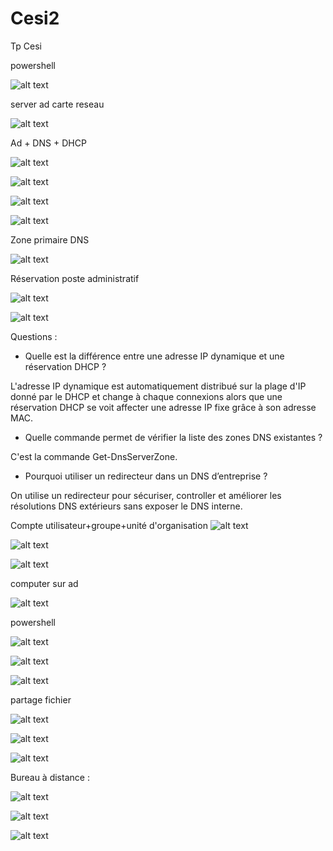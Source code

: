 # Cesi2
Tp Cesi

powershell

![alt text](image-5.png)

server ad carte reseau

![alt text](<Capture d'écran 2025-10-22 143410.png>)

Ad + DNS + DHCP

![alt text](image.png)

![alt text](image-1.png)

![alt text](image-18.png)

![alt text](image-19.png)

Zone primaire DNS

![alt text](image-22.png)



Réservation poste administratif

![alt text](image-20.png)

![alt text](image-21.png)

Questions :
- Quelle est la différence entre une adresse IP dynamique et une réservation DHCP ?

L'adresse IP dynamique est automatiquement distribué sur la plage d'IP donné par le DHCP et change à chaque connexions
alors que une réservation DHCP se voit affecter une adresse IP fixe grâce à son adresse MAC.

- Quelle commande permet de vérifier la liste des zones DNS existantes ?

C'est la commande Get-DnsServerZone.

- Pourquoi utiliser un redirecteur dans un DNS d’entreprise ?

On utilise un redirecteur pour sécuriser, controller et améliorer les résolutions DNS extérieurs
sans exposer le DNS interne.


Compte utilisateur+groupe+unité d'organisation
![alt text](image-4.png)

![alt text](image-13.png)

![alt text](image-14.png)

computer sur ad

![alt text](image-12.png)

powershell

![alt text](image-6.png)

![alt text](image-7.png)

![alt text](image-8.png)

partage fichier

![alt text](image-9.png)

![alt text](image-10.png)

![alt text](image-11.png)


Bureau à distance :

![alt text](image-15.png)

![alt text](image-16.png)

![alt text](image-17.png)


